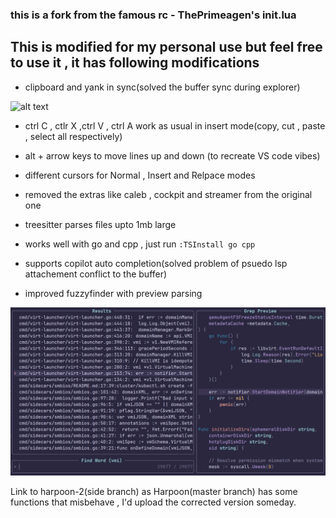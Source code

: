 ### this is a fork from the famous rc - ThePrimeagen's init.lua

## This is modified for my personal use but feel free to use it , it has following modifications
- clipboard and yank in sync(solved the buffer sync during explorer)

![alt text](image-1.png)


- ctrl C , ctlr X ,ctrl V , ctrl A work as usual in insert mode(copy, cut , paste , select all respectively)
- alt + arrow keys to move lines up and down (to recreate VS code vibes)
- different cursors for Normal , Insert and Relpace modes
- removed the extras like caleb , cockpit and streamer from the original one
- treesitter parses files upto 1mb large
- works well with go and cpp , just run
            ``````:TSInstall go cpp``````
- supports copilot auto completion(solved problem of psuedo lsp attachement conflict to the buffer)



- improved fuzzyfinder with preview parsing

![alt text](image.png)





Link to harpoon-2(side branch) as Harpoon(master branch) has some functions that misbehave , I'd upload the corrected version someday.
